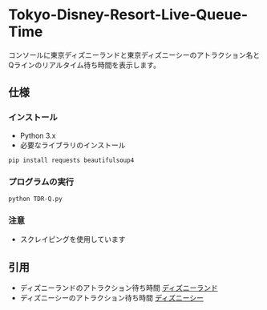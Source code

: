 # Tokyo-Disney-Resort-Live-Queue-Time
コンソールに東京ディズニーランドと東京ディズニーシーのアトラクション名とQラインのリアルタイム待ち時間を表示します。

## 仕様
### インストール
- Python 3.x
- 必要なライブラリのインストール
```
pip install requests beautifulsoup4
```
### プログラムの実行
```
python TDR-Q.py
```
### 注意
- スクレイピングを使用しています

## 引用
- ディズニーランドのアトラクション待ち時間
[ディズニーランド](https://tokyodisneyresort.info/realtime.php?park=land&order=area)
- ディズニーシーのアトラクション待ち時間
[ディズニーシー](https://tokyodisneyresort.info/realtime.php?park=sea&order=area)

